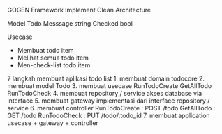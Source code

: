 GOGEN Framework Implement Clean Architecture

Model
	Todo
		Messsage string
		Checked bool

Usecase
 * Membuat todo item
 * Melihat semua todo item
 * Men-check-list todo item

7 langkah membuat aplikasi todo list
	1. membuat domain
		todocore
	2. membuat model
		Todo
	3. membuat usecase
		RunTodoCreate
		GetAllTodo
		RunTodoCheck
	4. membuat repository / service
		akses database via interface
	5. membuat gateway
		implementasi dari interface repository / service
	6. membuat controller
		RunTodoCreate : POST /todo
		GetAllTodo : GET /todo
		RunTodoCheck : PUT /todo/:todo_id
	7. membuat application
		usecase + gateway + controller